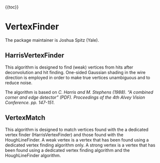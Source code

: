 {{toc}}

# VertexFinder

The package maintainer is Joshua Spitz (Yale).

## HarrisVertexFinder

This algorithm is designed to find (weak) vertices from hits after deconvolution and hit finding. One-sided Gaussian shading in the wire direction is employed in order to make true vertices unambiguous and to reduce noise.

The algorithm is based on *C. Harris and M. Stephens (1988). “A combined corner and edge detector” (PDF). Proceedings of the 4th Alvey Vision Conference. pp. 147-151*.

## VertexMatch

This algorithm is designed to match vertices found with the a dedicated vertex finder (HarrisVertexFinder) and those found with the HoughLineFinder. A weak vertex is a vertex that has been found using a dedicated vertex finding algorithm only. A strong vertex is a vertex that has been found using a dedicated vertex finding algorithm and the HoughLineFinder algorithm.
